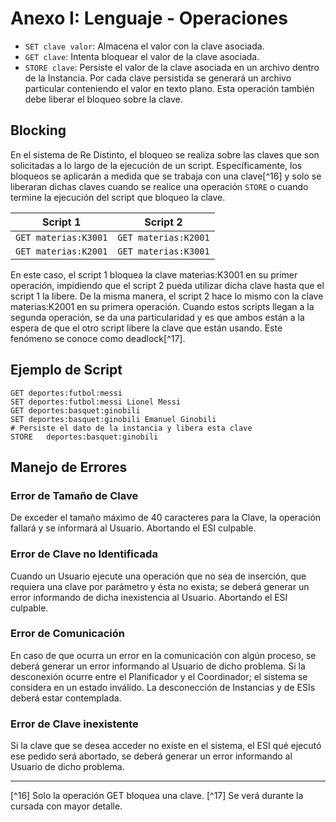 # Anexo I: Lenguaje - Operaciones

* `SET clave valor`: Almacena el valor con la clave asociada.
* `GET clave`: Intenta bloquear el valor de la clave asociada.
* `STORE clave`: Persiste el valor de la clave asociada en un archivo dentro de la Instancia. Por cada clave persistida se generará un archivo particular conteniendo el valor en texto plano. Esta operación también debe liberar el bloqueo sobre la clave.

## Blocking

En el sistema de Re Distinto, el bloqueo se realiza sobre las claves que son solicitadas a lo largo de la ejecución de un script. Específicamente, los bloqueos se aplicarán a medida que se trabaja con una clave[^16] y solo se liberaran dichas claves cuando se realice una operación `STORE` o cuando termine la ejecución del script que bloqueo la clave.

| Script 1             | Script 2             |
|----------------------|----------------------|
| `GET materias:K3001` | `GET materias:K2001` |
| `GET materias:K2001` | `GET materias:K3001` |

En este caso, el script 1 bloquea la clave materias:K3001 en su primer operación, impidiendo que el script 2 pueda utilizar dicha clave hasta que el script 1 la libere. De la misma manera, el script 2 hace lo mismo con la clave materias:K2001 en su primera operación. Cuando estos scripts llegan a la segunda operación, se da una particularidad y es que ambos están a la espera de que el otro script libere la clave que están usando. Este fenómeno se conoce como deadlock[^17].

## Ejemplo de Script

```
GET deportes:futbol:messi
SET deportes:futbol:messi Lionel Messi
GET deportes:basquet:ginobili
SET deportes:basquet:ginobili Emanuel Ginobili
# Persiste el dato de la instancia y libera esta clave
STORE	deportes:basquet:ginobili
```

## Manejo de Errores

### Error de Tamaño de Clave

De exceder el tamaño máximo de 40 caracteres para la Clave, la operación fallará y se informará al Usuario. Abortando el ESI culpable.

### Error de Clave no Identificada

Cuando un Usuario ejecute una operación que no sea de inserción, que requiera una clave por parámetro y ésta no exista; se deberá generar un error informando de dicha inexistencia al Usuario. Abortando el ESI culpable.

### Error de Comunicación
En caso de que ocurra un error en la comunicación con algún proceso, se deberá generar un error informando al Usuario de dicho problema. Si la desconexión ocurre entre el Planificador y el Coordinador; el sistema se considera en un estado inválido. La desconección de Instancias y de ESIs deberá estar contemplada.

### Error de Clave inexistente

Si la clave que se desea acceder no existe en el sistema, el ESI qué ejecutó ese pedido será abortado, se deberá generar un error informando al Usuario de dicho problema.

---
[^16] Solo la operación GET bloquea una clave.
[^17] Se verá durante la cursada con mayor detalle.
